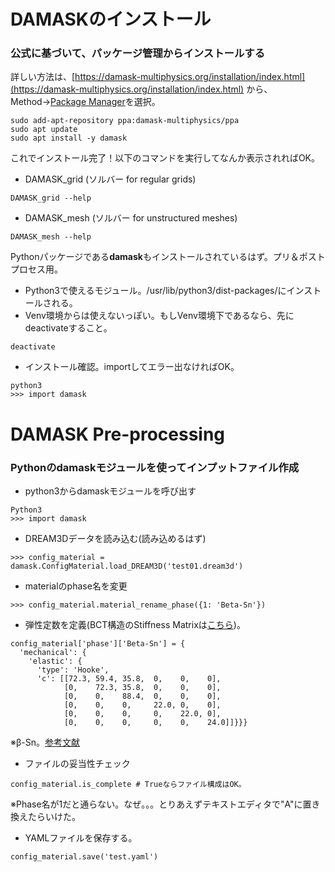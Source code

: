 # DAMASKのインストール
### 公式に基づいて、パッケージ管理からインストールする
詳しい方法は、[https://damask-multiphysics.org/installation/index.html](https://damask-multiphysics.org/installation/index.html)
から、Method→[Package Manager](https://damask-multiphysics.org/installation/package_manager.html#package-manager)を選択。

```
sudo add-apt-repository ppa:damask-multiphysics/ppa
sudo apt update
sudo apt install -y damask
```
これでインストール完了！以下のコマンドを実行してなんか表示されればOK。

- DAMASK_grid (ソルバー for regular grids)
```
DAMASK_grid --help
```
- DAMASK_mesh (ソルバー for unstructured meshes)
```
DAMASK_mesh --help
```
Pythonパッケージである<b>damask</b>もインストールされているはず。プリ＆ポストプロセス用。
- Python3で使えるモジュール。/usr/lib/python3/dist-packages/にインストールされる。
- Venv環境からは使えないっぽい。もしVenv環境下であるなら、先にdeactivateすること。
```
deactivate
```
- インストール確認。importしてエラー出なければOK。
```
python3
>>> import damask
```

# DAMASK Pre-processing
### Pythonのdamaskモジュールを使ってインプットファイル作成
- python3からdamaskモジュールを呼び出す
```
Python3
>>> import damask
```
- DREAM3Dデータを読み込む(読み込めるはず)
```
>>> config_material = damask.ConfigMaterial.load_DREAM3D('test01.dream3d')
```
- materialのphase名を変更
```
>>> config_material.material_rename_phase({1: 'Beta-Sn'})
```

- 弾性定数を定義(BCT構造のStiffness Matrixは[こちら](https://damask-multiphysics.org/documentation/crystal_structures/body-centered-tetragonal.html#body-centered-tetragonal-ti))。
```
config_material['phase']['Beta-Sn'] = {
  'mechanical': {
    'elastic': {
      'type': 'Hooke',
      'c': [[72.3, 59.4, 35.8,  0,    0,    0],
            [0,    72.3, 35.8,  0,    0,    0],
            [0,    0,    88.4,  0,    0,    0],
            [0,    0,    0,     22.0, 0,    0],
            [0,    0,    0,     0,    22.0, 0],
            [0,    0,    0,     0,    0,    24.0]]}}}
```
※β-Sn。[参考文献](https://doi.org/10.2320/matertrans.MH201808)

- ファイルの妥当性チェック
```
config_material.is_complete # Trueならファイル構成はOK。
```
※Phase名が1だと通らない。なぜ。。。とりあえずテキストエディタで"A"に置き換えたらいけた。

- YAMLファイルを保存する。
```
config_material.save('test.yaml')
```


